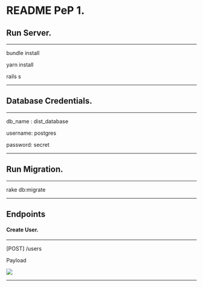 # README PeP 1.

## Run Server.

---

bundle install

yarn install

rails s

---

## Database Credentials.

---

db_name : dist_database

username: postgres

password: secret

---

## Run Migration.

---

rake db:migrate

---

## Endpoints

#### Create User.

---

  [POST] /users

  Payload

  ![](UserPayload.png)

---